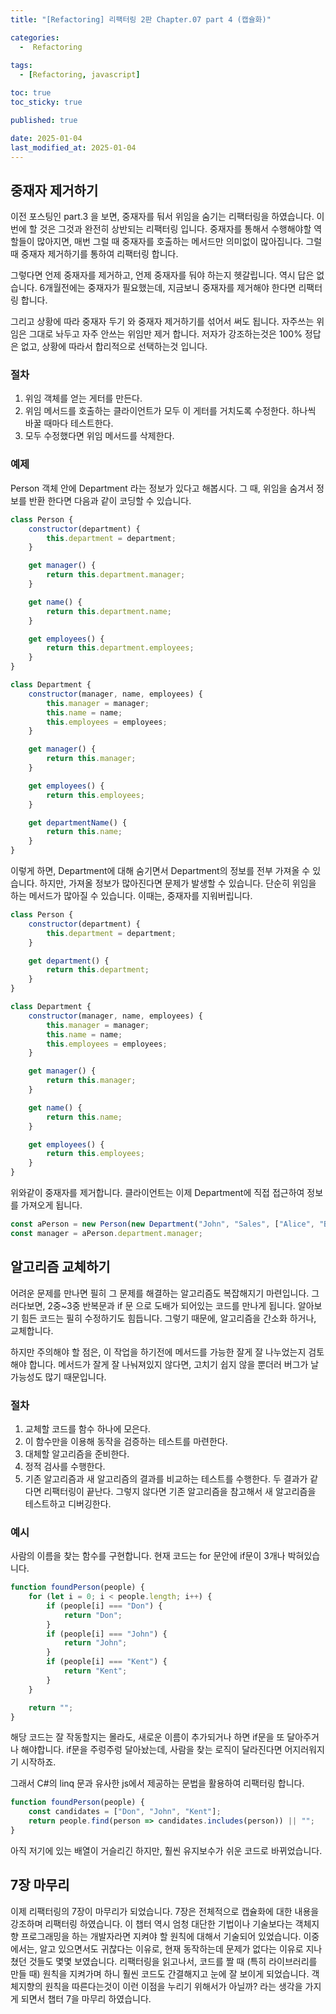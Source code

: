 ```yaml
---
title: "[Refactoring] 리팩터링 2판 Chapter.07 part 4 (캡슐화)"

categories:
  -  Refactoring
  
tags:
  - [Refactoring, javascript]

toc: true
toc_sticky: true

published: true

date: 2025-01-04
last_modified_at: 2025-01-04
---
```


## 중재자 제거하기

이전 포스팅인 part.3 을 보면, 중재자를 둬서 위임을 숨기는 리팩터링을 하였습니다. 이번에 할 것은 그것과 완전히 상반되는 리팩터링 입니다. 중재자를 통해서 수행해야할 역할들이 많아지면, 매번 그럴 때 중재자를 호출하는 메서드만 의미없이 많아집니다. 그럴 때 중재자 제거하기를 통하여 리팩터링 합니다.

그렇다면 언제 중재자를 제거하고, 언제 중재자를 둬야 하는지 헷갈립니다. 역시 답은 없습니다. 6개월전에는 중재자가 필요했는데, 지금보니 중재자를 제거해야 한다면 리팩터링 합니다.

그리고 상황에 따라 중재자 두기 와 중재자 제거하기를 섞어서 써도 됩니다. 자주쓰는 위임은 그대로 놔두고 자주 안쓰는 위임만 제거 합니다. 저자가 강조하는것은 100% 정답은 없고, 상황에 따라서 합리적으로 선택하는것 입니다.

### 절차
1. 위임 객체를 얻는 게터를 만든다.
2. 위임 메서드를 호출하는 클라이언트가 모두 이 게터를 거치도록 수정한다. 하나씩 바꿀 때마다 테스트한다.
3. 모두 수정했다면 위임 메서드를 삭제한다.

### 예제

Person 객체 안에 Department 라는 정보가 있다고 해봅시다. 그 때, 위임을 숨겨서 정보를 반환 한다면 다음과 같이 코딩할 수 있습니다.

```js
class Person {
    constructor(department) {
        this.department = department;
    }

    get manager() {
        return this.department.manager;
    }

    get name() {
        return this.department.name;
    }

    get employees() {
        return this.department.employees;
    }
}

class Department {
    constructor(manager, name, employees) {
        this.manager = manager;
        this.name = name;
        this.employees = employees;
    }

    get manager() {
        return this.manager;
    }

    get employees() {
        return this.employees;
    }

    get departmentName() {
        return this.name;
    }
}
```

이렇게 하면, Department에 대해 숨기면서 Department의 정보를 전부 가져올 수 있습니다. 하지만, 가져올 정보가 많아진다면 문제가 발생할 수 있습니다. 단순히 위임을 하는 메서드가 많아질 수 있습니다. 이때는, 중재자를 지워버립니다.

```js
class Person {
    constructor(department) {
        this.department = department;
    }

    get department() {
        return this.department;
    }
}

class Department {
    constructor(manager, name, employees) {
        this.manager = manager;
        this.name = name;
        this.employees = employees;
    }

    get manager() {
        return this.manager;
    }

    get name() {
        return this.name;
    }

    get employees() {
        return this.employees;
    }
}     
```

위와같이 중재자를 제거합니다. 클라이언트는 이제 Department에 직접 접근하여 정보를 가져오게 됩니다.

```js
const aPerson = new Person(new Department("John", "Sales", ["Alice", "Bob", "Charlie"]));
const manager = aPerson.department.manager;
```

## 알고리즘 교체하기

어려운 문제를 만나면 필히 그 문제를 해결하는 알고리즘도 복잡해지기 마련입니다. 그러다보면, 2중~3중 반복문과 if 문 으로 도배가 되어있는 코드를 만나게 됩니다. 알아보기 힘든 코드는 필히 수정하기도 힘듭니다. 그렇기 때문에, 알고리즘을 간소화 하거나, 교체합니다.

하지만 주의해야 할 점은, 이 작업을 하기전에 메서드를 가능한 잘게 잘 나누었는지 검토해야 합니다. 메서드가 잘게 잘 나눠져있지 않다면, 고치기 쉽지 않을 뿐더러 버그가 날 가능성도 많기 때문입니다.

### 절차
1. 교체할 코드를 함수 하나에 모은다.
2. 이 함수만을 이용해 동작을 검증하는 테스트를 마련한다.
3. 대체할 알고리즘을 준비한다.
4. 정적 검사를 수행한다.
5. 기존 알고리즘과 새 알고리즘의 결과를 비교하는 테스트를 수행한다. 두 결과가 같다면 리팩터링이 끝난다. 그렇지 않다면 기존 알고리즘을 참고해서 새 알고리즘을 테스트하고 디버깅한다.

### 예시

사람의 이름을 찾는 함수를 구현합니다. 현재 코드는 for 문안에 if문이 3개나 박혀있습니다. 

```js
function foundPerson(people) {
    for (let i = 0; i < people.length; i++) {
        if (people[i] === "Don") {
            return "Don";
        }
        if (people[i] === "John") {
            return "John";
        }
        if (people[i] === "Kent") {
            return "Kent";
        }
    }

    return "";
}
```

해당 코드는 잘 작동할지는 몰라도, 새로운 이름이 추가되거나 하면 if문을 또 달아주거나 해야합니다. if문을 주렁주렁 달아놨는데, 사람을 찾는 로직이 달라진다면 어지러워지기 시작하죠.

그래서 C#의 linq 문과 유사한 js에서 제공하는 문법을 활용하여 리팩터링 합니다.

```js
function foundPerson(people) {
    const candidates = ["Don", "John", "Kent"];
    return people.find(person => candidates.includes(person)) || "";
}
```

아직 저기에 있는 배열이 거슬리긴 하지만, 훨씬 유지보수가 쉬운 코드로 바뀌었습니다.

## 7장 마무리

이제 리팩터링의 7장이 마무리가 되었습니다. 7장은 전체적으로 캡슐화에 대한 내용을 강조하며 리팩터링 하였습니다. 이 챕터 역시 엄청 대단한 기법이나 기술보다는 객체지향 프로그래밍을 하는 개발자라면 지켜야 할 원칙에 대해서 기술되어 있었습니다. 이중에서는, 알고 있으면서도 귀찮다는 이유로, 현재 동작하는데 문제가 없다는 이유로 지나쳤던 것들도 몇몇 보였습니다. 리팩터링을 읽고나서, 코드를 짤 때 (특히 라이브러리를 만들 때) 원칙을 지켜가며 하니 훨씬 코드도 간결해지고 눈에 잘 보이게 되었습니다. 객체지향의 원칙을 따른다는것이 이런 이점을 누리기 위해서가 아닐까? 라는 생각을 가지게 되면서 챕터 7을 마무리 하였습니다.